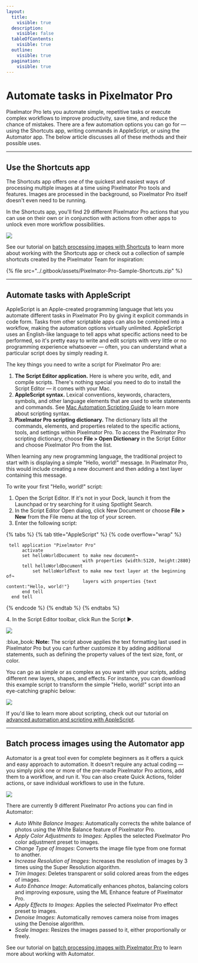 ```yaml
---
layout:
  title:
    visible: true
  description:
    visible: false
  tableOfContents:
    visible: true
  outline:
    visible: true
  pagination:
    visible: true
---
```


# Automate tasks in Pixelmator Pro

Pixelmator Pro lets you automate simple, repetitive tasks or execute complex workflows to improve productivity, save time, and reduce the chance of mistakes. There are a few automation options you can go for — using the Shortcuts app, writing commands in AppleScript, or using the Automator app. The below article discusses all of these methods and their possible uses.

***

## Use the Shortcuts app

The Shortcuts app offers one of the quickest and easiest ways of processing multiple images at a time using Pixelmator Pro tools and features. Images are processed in the background, so Pixelmator Pro itself doesn't even need to be running.

In the Shortcuts app, you'll find 29 different Pixelmator Pro actions that you can use on their own or in conjunction with actions from other apps to unlock even more workflow possibilities.

![](https://help.pixelmator.com/pixelmator-pro/3.5/assets/English/1635146380000.png)

See our tutorial on [batch processing images with Shortcuts](https://www.pixelmator.com/tutorials/video/automation-magic-with-shortcuts-and-pixelmator-pro/) to learn more about working with the Shortcuts app or check out a collection of sample shortcuts created by the Pixelmator Team for inspiration:

{% file src="../.gitbook/assets/Pixelmator-Pro-Sample-Shortcuts.zip" %}

***

## Automate tasks with AppleScript

AppleScript is an Apple-created programming language that lets you automate different tasks in Pixelmator Pro by giving it explicit commands in code form. Tasks from other scriptable apps can also be combined into a workflow, making the automation options virtually unlimited. AppleScript uses an English-like language to tell apps what specific actions need to be performed, so it's pretty easy to write and edit scripts with very little or no programming experience whatsoever — often, you can understand what a particular script does by simply reading it.

The key things you need to write a script for Pixelmator Pro are:

1. **The Script Editor application.** Here is where you write, edit, and compile scripts. There's nothing special you need to do to install the Script Editor — it comes with your Mac.
2. **AppleScript syntax.** Lexical conventions, keywords, characters, symbols, and other language elements that are used to write statements and commands. See [Mac Automation Scripting Guide](https://developer.apple.com/library/archive/documentation/AppleScript/Conceptual/AppleScriptLangGuide/conceptual/ASLR\_lexical\_conventions.html#//apple\_ref/doc/uid/TP40000983-CH214-SW1) to learn more about scripting syntax.
3. **Pixelmator Pro scripting dictionary.** The dictionary lists all the commands, elements, and properties related to the specific actions, tools, and settings within Pixelmator Pro. To access the Pixelmator Pro scripting dictionary, choose **File > Open Dictionary** in the Script Editor and choose Pixelmator Pro from the list.

When learning any new programming language, the traditional project to start with is displaying a simple "Hello, world!" message. In Pixelmator Pro, this would include creating a new document and then adding a text layer containing this message.

To write your first "Hello, world!" script:

1. Open the Script Editor. If it's not in your Dock, launch it from the Launchpad or try searching for it using Spotlight Search.
2. In the Script Editor Open dialog, click New Document or choose **File > New** from the File menu at the top of your screen.
3. Enter the following script:

{% tabs %}
{% tab title="AppleScript" %}
{% code overflow="wrap" %}
```applescript
 tell application "Pixelmator Pro"
      activate
      set helloWorldDocument to make new document¬
                             with properties {width:5120, height:2880}
      tell helloWorldDocument
          set helloWorldText to make new text layer at the beginning of¬
                             layers with properties {text content:"Hello, world!"}
      end tell
  end tell
```
{% endcode %}
{% endtab %}
{% endtabs %}

4\. In the Script Editor toolbar, click Run the Script ▶︎.

![](https://help.pixelmator.com/pixelmator-pro/3.5/assets/English/1600263377000.png)

:blue\_book: **Note:** The script above applies the text formatting last used in Pixelmator Pro but you can further customize it by adding additional statements, such as defining the property values of the text size, font, or color.

You can go as simple or as complex as you want with your scripts, adding different new layers, shapes, and effects. For instance, you can download this example script to transform the simple "Hello, world!" script into an eye-catching graphic below:

![](https://help.pixelmator.com/pixelmator-pro/3.5/assets/English/1599042228000.png)

If you'd like to learn more about scripting, check out our tutorial on [advanced automation and scripting with AppleScript](https://pixelmator.com/tutorials/resources/advanced-automation-and-scripting-with-applescript/).

***

## Batch process images using the Automator app

Automator is a great tool even for complete beginners as it offers a quick and easy approach to automation. It doesn't require any actual coding — you simply pick one or more of the pre-made Pixelmator Pro actions, add them to a workflow, and run it. You can also create Quick Actions, folder actions, or save individual workflows to use in the future.

![](https://help.pixelmator.com/pixelmator-pro/3.5/assets/English/1599657323000.jpeg)

There are currently 9 different Pixelmator Pro actions you can find in Automator:

* _Auto White Balance Images_: Automatically corrects the white balance of photos using the White Balance feature of Pixelmator Pro.
* _Apply Color Adjustments to Images_: Applies the selected Pixelmator Pro color adjustment preset to images.
* _Change Type of Images_: Converts the image file type from one format to another.
* _Increase Resolution of Images_: Increases the resolution of images by 3 times using the Super Resolution algorithm.
* _Trim Images_: Deletes transparent or solid colored areas from the edges of images.
* _Auto Enhance Image_: Automatically enhances photos, balancing colors and improving exposure, using the ML Enhance feature of Pixelmator Pro.
* _Apply Effects to Images_: Applies the selected Pixelmator Pro effect preset to images.
* _Denoise Images_: Automatically removes camera noise from images using the Denoise algorithm.
* _Scale Images_: Resizes the images passed to it, either proportionally or freely.

See our tutorial on [batch processing images with Pixelmator Pro](https://www.pixelmator.com/tutorials/resources/batch-process-images-with-pixelmator-pro/) to learn more about working with Automator.
